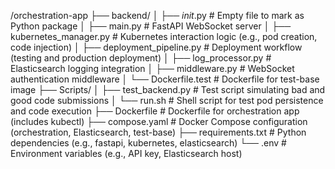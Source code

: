 /orchestration-app
├── backend/
│   ├── _init_.py          # Empty file to mark as Python package
│   ├── main.py             # FastAPI WebSocket server
│   ├── kubernetes_manager.py # Kubernetes interaction logic (e.g., pod creation, code injection)
│   ├── deployment_pipeline.py # Deployment workflow (testing and production deployment)
│   ├── log_processor.py    # Elasticsearch logging integration
│   ├── middleware.py       # WebSocket authentication middleware
│   └── Dockerfile.test     # Dockerfile for test-base image
├── Scripts/
│   ├── test_backend.py     # Test script simulating bad and good code submissions
│   └── run.sh              # Shell script for test pod persistence and code execution
├── Dockerfile              # Dockerfile for orchestration app (includes kubectl)
├── compose.yaml            # Docker Compose configuration (orchestration, Elasticsearch, test-base)
├── requirements.txt        # Python dependencies (e.g., fastapi, kubernetes, elasticsearch)
└── .env                    # Environment variables (e.g., API key, Elasticsearch host)
